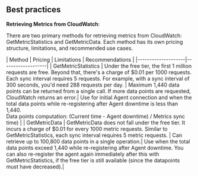 
## Best practices

**Retrieving Metrics from CloudWatch**:

There are two primary methods for retrieving metrics from CloudWatch: GetMetricStatistics and GetMetricData. Each method has its own pricing structure, limitations, and recommended use cases.

| Method | Pricing | Limitations | Recommendations |
|--------------------|-------------------|
| GetMetricStatistics |	Under the free tier, the first 1 million requests are free. Beyond that, there's a charge of $0.01 per 1000 requests.<br>Each sync interval requires 5 requests. For example, with a sync interval of 300 seconds, you'd need 288 requests per day. | Maximum 1,440 data points can be returned from a single call. If more data points are requested, CloudWatch returns an error.| Use for initial Agent connection and when the total data points while re-registering after Agent downtime is less than 1,440.<br> Data points computation: (Current time - Agent downtime) / Metrics sync time) |
| GetMetricData | GetMetricData does not fall under the free tier. It incurs a charge of $0.01 for every 1000 metric requests. Similar to GetMetricStatistics, each sync interval requires 5 metric requests. | Can retrieve up to 100,800 data points in a single operation.| Use when the total data points exceed 1,440 while re-registering after Agent downtime. You can also re-register the agent again immediately after this with GetMetricStatistics, if the free tier is still available (since the datapoints must have decreased).|



